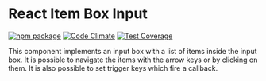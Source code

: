 # React Item Box Input

[![npm package](https://img.shields.io/npm/v/react-item-box-input.svg?style=flat)](https://www.npmjs.org/package/react-item-box-input) [![Code Climate](https://codeclimate.com/github/HurricaneJames/react-item-box-input/badges/gpa.svg)](https://codeclimate.com/github/HurricaneJames/react-item-box-input) [![Test Coverage](https://codeclimate.com/github/HurricaneJames/react-item-box-input/badges/coverage.svg)](https://codeclimate.com/github/HurricaneJames/react-item-box-input)

This component implements an input box with a list of items inside the input box. It is possible to navigate the items with the arrow keys or by clicking on them. It is also possible to set trigger keys which fire a callback.

